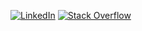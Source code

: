 
[![LinkedIn](https://img.shields.io/badge/LinkedIn-%230077B5.svg?logo=linkedin&logoColor=white)](https://linkedin.com/in/ninad-sawant-770b381bb) [![Stack Overflow](https://img.shields.io/badge/-Stackoverflow-FE7A16?logo=stack-overflow&logoColor=white)](https://stackoverflow.com/users/15294308/ninad7n) 

<!-- ![](https://github-readme-stats.vercel.app/api/top-langs/?username=Ninad7n&theme=dark&hide_border=false&include_all_commits=true&count_private=true&layout=compact) -->
<!-- Proudly created with GPRM ( https://gprm.itsvg.in ) -->
